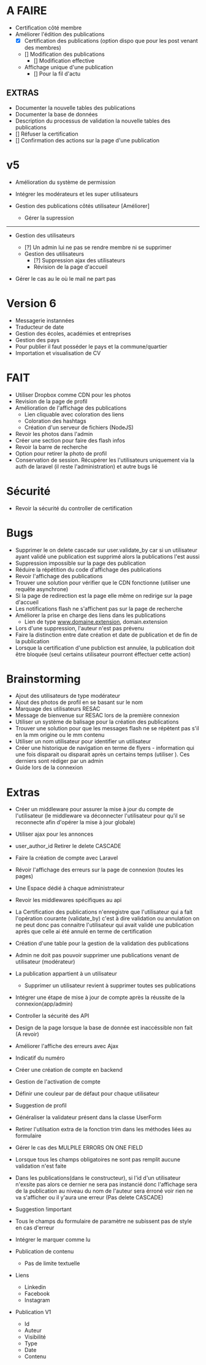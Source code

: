 # A FAIRE

- Certification côté membre
- Améliorer l'édition des publications
  - [x] Certification des publications (option dispo que pour les post venant des membres)
  - [] Modification des publications
    - [] Modification effective
  - Affichage unique d'une publication
    - [] Pour la fil d'actu


## EXTRAS
- Documenter la nouvelle tables des publications
- Documenter la base de données
- Description du processus de validation la nouvelle tables des publications
- [] Réfuser la certification
- [] Confirmation des actions sur la page d'une publication
  
# v5
- Amélioration du système de permission
- Intégrer les modérateurs et les super utilisateurs

- Gestion des publications côtés utilisateur [Améliorer]
  - Gérer la supression
---
- Gestion des utilisateurs
  - [?] Un admin lui ne pas se rendre membre ni se supprimer
  - Gestion des utilisateurs
    - [?] Suppression ajax des utilisateurs
    - Révision de la page d'accueil

- Gérer le cas au le où le mail ne part pas

# Version 6

- Messagerie instannées
- Traducteur de date
- Gestion des écoles, académies et entreprises
- Gestion des pays
- Pour publier il faut posséder le pays et la commune/quartier
- Importation et visualisation de CV 

# FAIT
- Utiliser Dropbox comme CDN pour les photos
- Revision de la page de profil
- Amélioration de l'affichage des publications
  - Lien cliquable avec coloration des liens
  - Coloration des hashtags
  - Création d'un serveur de fichiers (NodeJS)
- Revoir les photos dans l'admin
- Créer une section pour faire des flash infos
- Revoir la barre de recherche
- Option pour retirer la photo de profil
- Conservation de session. Récupérer les l'utilisateurs uniquement via la auth de laravel (il reste l'administration) et autre bugs lié


# Sécurité
- Revoir la sécurité du controller de certification

# Bugs
- Supprimer le on delete cascade sur user.validate_by car si un utilisateur ayant validé une publication est supprimé alors la publications l'est aussi
- Suppression impossible sur la page des publication
- Réduire la répétition du code d'affichage des publications
- Revoir l'affichage des publications
- Trouver une solution pour vérifier que le CDN fonctionne (utiliser une requête asynchrone)
- Si la page de redirection est la page elle même on redirige sur la page d'accueil
- Les notifications flash ne s'affichent pas sur la page de recherche
- Améliorer la prise en charge des liens dans les publications
  - Lien de type www.domaine.extension, domain.extension
- Lors d'une suppression, l'auteur n'est pas prévenu
- Faire la distinction entre date création et date de publication et de fin de la publication
- Lorsque la certification d'une publiction est annulée, la publication doit être bloquée (seul certains utilisateur pourront éffectuer cette action)

# Brainstorming
- Ajout des utilisateurs de type modérateur
- Ajout des photos de profil en se basant sur le nom
- Marquage des utilisateurs RESAC
- Message de bienvenue sur RESAC lors de la première connexion
- Utiliser un système de balisage pour la création des publications
- Trouver une solution pour que les messages flash ne se répètent pas s'il en la mm origine ou le mm contenu
- Utiliser un nom utilisateur pour identifier un utilisateur
- Créer une historique de navigation en terme de flyers - information qui une fois disparait ou disparait après un certains temps (utiliser ). Ces derniers sont rédiger par un admin
- Guide lors de la connexion

# Extras
- Créer un middleware pour assurer la mise à jour du compte de l'utilisateur (le middleware va déconnecter l'utilisateur pour qu'il se reconnecte afin d'opérer la mise à jour globale)
- Utiliser ajax pour les annonces
- user_author_id Retirer le delete CASCADE
- Faire la création de compte avec Laravel
- Révoir l'affichage des erreurs sur la page de connexion (toutes les pages)
- Une Espace dédié à chaque administrateur
- Revoir les middlewares spécifiques au api
- La Certification des publications n'enregistre que l'utilisateur qui a fait l'opération courante (validate_by) c'est à dire validation ou annulation on ne peut donc pas connaitre l'utilisateur qui avait validé une publication après que celle ai été annulé en terme de certification
- Création d'une table pour la gestion de la validation des publications
- Admin ne doit pas pouvoir supprimer une publications venant de utilisateur (modérateur)
- La publication appartient à un utilisateur
  - Supprimer un utilisateur revient à supprimer toutes ses publications
- Intégrer une étape de mise à jour de compte après la réussite de la connexion(app/admin)
- Controller la sécurité des API
- Design de la page lorsque la base de donnée est inaccéssible non fait (A revoir)
- Améliorer l'affiche des erreurs avec Ajax
- Indicatif du numéro
- Créer une création de compte en backend
- Gestion de l'activation de compte
- Définir une couleur par de défaut pour chaque utilisateur
- Suggestion de profil
- Généraliser la validateur présent dans la classe UserForm
- Retirer l'utilsation extra de la fonction trim dans les méthodes liées au formulaire
- Gérer le cas des MULPILE ERRORS ON ONE FIELD
- Lorsque tous les champs obligatoires ne sont pas remplit aucune validation n'est faite
- Dans les publications(dans le constructeur), si l'id d'un utilisateur n'exsite pas alors ce dernier ne sera pas instancié donc l'affichage sera de la publication au niveau du nom de l'auteur sera érroné voir rien ne va s'afficher ou il y'aura une erreur (Pas delete CASCADE)
- Suggestion !important
- Tous le champs du formulaire de paramètre ne subissent pas de style en cas d'erreur
- Intégrer le marquer comme lu
- Publication de contenu
  - Pas de limite textuelle

- Liens
  - Linkedin
  - Facebook
  - Instagram

- Publication V1
  - Id
  - Auteur
  - Visibilité
  - Type
  - Date
  - Contenu
